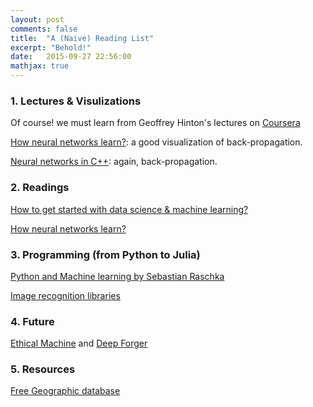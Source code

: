 ```yaml
---
layout: post
comments: false
title:  "A (Naive) Reading List"
excerpt: "Behold!"
date:   2015-09-27 22:56:00
mathjax: true
---
```


### 1. Lectures & Visulizations  

Of course! we must learn from Geoffrey Hinton's lectures on [Coursera](https://class.coursera.org/neuralnets-2012-001)

[How neural networks learn?](http://mwskirpan.com/NN_viz/): a good visualization of back-propagation.

[Neural networks in C++](https://vimeo.com/19569529): again, back-propagation.



### 2. Readings

[How to get started with data science & machine learning?](https://machinelearningmastery.com/how-a-beginner-used-small-projects-to-get-started-in-machine-learning-and-compete-on-kaggle/)

[How neural networks learn?](http://blog.fastforwardlabs.com/post/129793362663/how-do-neural-networks-learn)


### 3. Programming (from Python to Julia)

[Python and Machine learning by Sebastian Raschka](http://sebastianraschka.com/books.html)

[Image recognition libraries](http://www.cegapo.com/image-processing-libraries-w-12015/)


### 4. Future

[Ethical Machine](http://ethicalmachines.com/) and [Deep Forger](https://twitter.com/deepforger)


### 5. Resources

[Free Geographic database](https://github.com/delight-im/FreeGeoDB)

